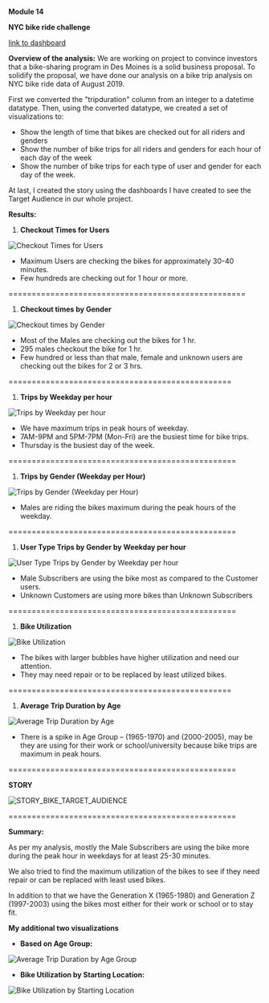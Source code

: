 **Module 14**

**NYC bike ride challenge**

[link to dashboard](https://public.tableau.com/app/profile/aditi.sharma1220/viz/NYC_citibike_challenge_16492119360910/BikeTripAudience?publish=yes "Link to Dashboard")

**Overview of the analysis:** We are working on project to convince investors that a bike-sharing program in Des Moines is a solid business proposal. To solidify the proposal, we have done our analysis on a bike trip analysis on NYC bike ride data of August 2019.

First we converted the &quot;tripduration&quot; column from an integer to a datetime datatype. Then, using the converted datatype, we created a set of visualizations to:

- Show the length of time that bikes are checked out for all riders and genders
- Show the number of bike trips for all riders and genders for each hour of each day of the week
- Show the number of bike trips for each type of user and gender for each day of the week.

At last, I created the story using the dashboards I have created to see the Target Audience in our whole project.

**Results:**

1. **Checkout Times for Users**

![Checkout Times for Users](https://github.com/AditiOracle/NYC\_citibike\_Challenge/blob/main/Resources/Checkout\_Time\_for\_Users.png)

- Maximum Users are checking the bikes for approximately 30-40 minutes.
- Few hundreds are checking out for 1 hour or more.

===================================================

1. **Checkout times by Gender**

![Checkout times by Gender](https://github.com/AditiOracle/NYC\_citibike\_Challenge/blob/main/Resources/Checkout\_Times\_by\_Gender.png)

- Most of the Males are checking out the bikes for 1 hr.
- 295 males checkout the bike for 1 hr.
- Few hundred or less than that male, female and unknown users are checking out the bikes for 2 or 3 hrs.

================================================

1. **Trips by Weekday per hour**

![Trips by Weekday per hour](https://github.com/AditiOracle/NYC\_citibike\_Challenge/blob/main/Resources/Trips\_by\_weekday\_per\_hour.png)

- We have maximum trips in peak hours of weekday.
- 7AM-9PM and 5PM-7PM (Mon-Fri) are the busiest time for bike trips.
- Thursday is the busiest day of the week.

=================================================

1. **Trips by Gender (Weekday per Hour)**

![Trips by Gender (Weekday per Hour)](https://github.com/AditiOracle/NYC\_citibike\_Challenge/blob/main/Resources/Trips\_by\_Gender\_weekday\_per\_hour.png)

- Males are riding the bikes maximum during the peak hours of the weekday.

=================================================

1. **User Type Trips by Gender by Weekday per hour**

![User Type Trips by Gender by Weekday per hour](https://github.com/AditiOracle/NYC\_citibike\_Challenge/blob/main/Resources/User%20\_Type\_trips\_by\_Gender\_weekday.png)

- Male Subscribers are using the bike most as compared to the Customer users.
- Unknown Customers are using more bikes than Unknown Subscribers

=================================================

1. **Bike Utilization**

![Bike Utilization](https://github.com/AditiOracle/NYC\_citibike\_Challenge/blob/main/Resources/Bike\_Utilization.png)

- The bikes with larger bubbles have higher utilization and need our attention.
- They may need repair or to be replaced by least utilized bikes.

================================================

1. **Average Trip Duration by Age**

![Average Trip Duration by Age](https://github.com/AditiOracle/NYC\_citibike\_Challenge/blob/main/Resources/Average\_Trip\_Duration.png)

- There is a spike in Age Group – (1965-1970) and (2000-2005), may be they are using for their work or school/university because bike trips are maximum in peak hours.

=================================================

**STORY**

![STORY\_BIKE\_TARGET\_AUDIENCE](https://github.com/AditiOracle/NYC\_citibike\_Challenge/blob/main/Resources/Story.PNG)

=================================================

**Summary:**

As per my analysis, mostly the Male Subscribers are using the bike more during the peak hour in weekdays for at least 25-30 minutes.

We also tried to find the maximum utilization of the bikes to see if they need repair or can be replaced with least used bikes.

In addition to that we have the Generation X (1965-1980) and Generation Z (1997-2003) using the bikes most either for their work or school or to stay fit.

**My additional two visualizations**

- **Based on Age Group:**

![Average Trip Duration by Age Group](https://github.com/AditiOracle/NYC\_citibike\_Challenge/blob/main/Resources/Average\_trip\_duration\_by\_age\_group.png)

- **Bike Utilization by Starting Location:**

![Bike Utilization by Starting Location](https://github.com/AditiOracle/NYC\_citibike\_Challenge/blob/main/Resources/Bike\_Utilization\_by\_Starting\_Location.png)
